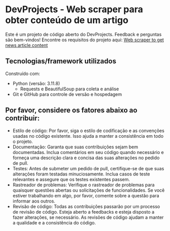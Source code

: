 # DevProjects - Web scraper para obter conteúdo de um artigo

Este é um projeto de código aberto do DevProjects. Feedback e perguntas são bem-vindos!
Encontre os requisitos do projeto aqui: [Web scraper to get news article content](https://www.codementor.io/projects/tool/web-scraper-to-get-news-article-content-atx32d46qe)

## Tecnologias/framework utilizados
Construído com:
- Python (versão: 3.11.8)
  - Requests e BeautifulSoup para coleta e análise
- Git e GitHub para controle de versão e hospedagem

## Por favor, considere os fatores abaixo ao contribuir:
- Estilo de código: Por favor, siga o estilo de codificação e as convenções usadas no código existente. Isso ajuda a manter a consistência em todo o projeto.
- Documentação: Garanta que suas contribuições sejam bem documentadas. Inclua comentários em seu código quando necessário e forneça uma descrição clara e concisa das suas alterações no pedido de pull.
- Testes: Antes de submeter um pedido de pull, certifique-se de que suas alterações foram testadas minuciosamente. Inclua casos de teste relevantes e assegure que os testes existentes passem.
- Rastreador de problemas: Verifique o rastreador de problemas para quaisquer questões abertas ou solicitações de funcionalidades. Se você estiver trabalhando em algo, por favor, comente sobre a questão para informar aos outros.
- Revisão de código: Todas as contribuições passarão por um processo de revisão de código. Esteja aberto a feedbacks e esteja disposto a fazer alterações, se necessário. As revisões de código ajudam a manter a qualidade e a consistência do código.
